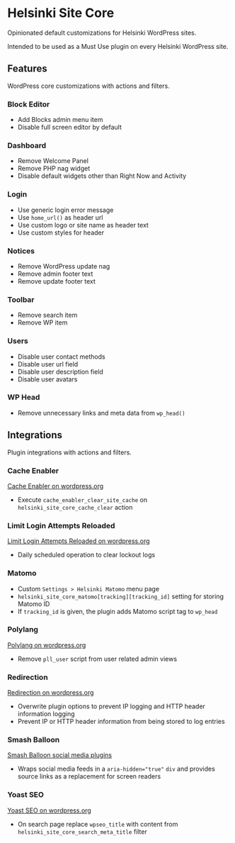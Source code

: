 # Helsinki Site Core
Opinionated default customizations for Helsinki WordPress sites.

Intended to be used as a Must Use plugin on every Helsinki WordPress site.

## Features
WordPress core customizations with actions and filters.

### Block Editor
- Add Blocks admin menu item
- Disable full screen editor by default

### Dashboard
- Remove Welcome Panel
- Remove PHP nag widget
- Disable default widgets other than Right Now and Activity

### Login
- Use generic login error message
- Use `home_url()` as header url
- Use custom logo or site name as header text
- Use custom styles for header

### Notices
- Remove WordPress update nag
- Remove admin footer text
- Remove update footer text

### Toolbar
- Remove search item
- Remove WP item

### Users
- Disable user contact methods
- Disable user url field
- Disable user description field
- Disable user avatars

### WP Head
- Remove unnecessary links and meta data from `wp_head()`

## Integrations
Plugin integrations with actions and filters.

### Cache Enabler
[Cache Enabler on wordpress.org](https://wordpress.org/plugins/cache-enabler/)

- Execute `cache_enabler_clear_site_cache` on `helsinki_site_core_cache_clear` action

### Limit Login Attempts Reloaded
[Limit Login Attempts Reloaded on wordpress.org](https://fi.wordpress.org/plugins/limit-login-attempts-reloaded/)

- Daily scheduled operation to clear lockout logs

### Matomo

- Custom `Settings > Helsinki Matomo` menu page
- `helsinki_site_core_matomo[tracking][tracking_id]` setting for storing Matomo ID
- If `tracking_id` is given, the plugin adds Matomo script tag to `wp_head`

### Polylang
[Polylang on wordpress.org](https://fi.wordpress.org/plugins/polylang/)

- Remove `pll_user` script from user related admin views

### Redirection
[Redirection on wordpress.org](https://fi.wordpress.org/plugins/redirection/)

- Overwrite plugin options to prevent IP logging and HTTP header information logging
- Prevent IP or HTTP header information from being stored to log entries

### Smash Balloon
[Smash Balloon social media plugins](https://smashballoon.com/)

- Wraps social media feeds in a `aria-hidden="true"` `div` and  provides source links as a replacement for screen readers

### Yoast SEO
[Yoast SEO on wordpress.org](https://wordpress.org/plugins/wordpress-seo/)

- On search page replace `wpseo_title` with content from `helsinki_site_core_search_meta_title` filter
